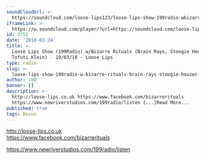 ```yaml
---
soundCloudUrl: >-
  https://soundcloud.com/loose-lips123/loose-lips-show-199radio-wbizarre-rituals-brain-rays-stoogie-houzer-tofuti-klein-190318
iframeLink: >-
  https://w.soundcloud.com/player/?url=https://soundcloud.com/loose-lips123/loose-lips-show-199radio-wbizarre-rituals-brain-rays-stoogie-houzer-tofuti-klein-190318&color=00aabb&auto_play=false&hide_related=false&show_comments=true&show_user=true&show_reposts=false
id: 3755
date: '2018-03-24'
title: >-
  Loose Lips Show (199Radio) w/Bizarre Rituals (Brain Rays, Stoogie Houzer &amp;
  Tofuti Klein) - 19/03/18 - Loose Lips
type: radio
slug: >-
  loose-lips-show-199radio-w-bizarre-rituals-brain-rays-stoogie-houzer-tofuti-klein-19-03-18
author: 100
banner: []
description: >-
  http://loose-lips.co.uk https://www.facebook.com/bizarrerituals
  https://www.newriverstudios.com/199radio/listen [...]Read More...
published: true
tags: Devon
---
```

http://loose-lips.co.uk  
https://www.facebook.com/bizarrerituals

https://www.newriverstudios.com/199radio/listen